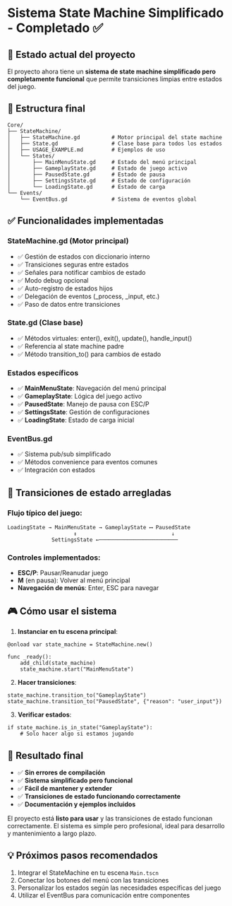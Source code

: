 # Sistema State Machine Simplificado - Completado ✅

## 🎯 Estado actual del proyecto

El proyecto ahora tiene un **sistema de state machine simplificado pero completamente funcional** que permite transiciones limpias entre estados del juego.

## 📁 Estructura final

```
Core/
├── StateMachine/
│   ├── StateMachine.gd          # Motor principal del state machine
│   ├── State.gd                 # Clase base para todos los estados
│   ├── USAGE_EXAMPLE.md         # Ejemplos de uso
│   └── States/
│       ├── MainMenuState.gd     # Estado del menú principal
│       ├── GameplayState.gd     # Estado de juego activo
│       ├── PausedState.gd       # Estado de pausa
│       ├── SettingsState.gd     # Estado de configuración
│       └── LoadingState.gd      # Estado de carga
└── Events/
    └── EventBus.gd              # Sistema de eventos global
```

## ✅ Funcionalidades implementadas

### StateMachine.gd (Motor principal)
- ✅ Gestión de estados con diccionario interno
- ✅ Transiciones seguras entre estados
- ✅ Señales para notificar cambios de estado
- ✅ Modo debug opcional
- ✅ Auto-registro de estados hijos
- ✅ Delegación de eventos (_process, _input, etc.)
- ✅ Paso de datos entre transiciones

### State.gd (Clase base)
- ✅ Métodos virtuales: enter(), exit(), update(), handle_input()
- ✅ Referencia al state machine padre
- ✅ Método transition_to() para cambios de estado

### Estados específicos
- ✅ **MainMenuState**: Navegación del menú principal
- ✅ **GameplayState**: Lógica del juego activo
- ✅ **PausedState**: Manejo de pausa con ESC/P
- ✅ **SettingsState**: Gestión de configuraciones
- ✅ **LoadingState**: Estado de carga inicial

### EventBus.gd
- ✅ Sistema pub/sub simplificado
- ✅ Métodos convenience para eventos comunes
- ✅ Integración con estados

## 🔧 Transiciones de estado arregladas

### Flujo típico del juego:
```
LoadingState → MainMenuState → GameplayState ⟷ PausedState
                     ↕                              ↓
              SettingsState ←─────────────────────────
```

### Controles implementados:
- **ESC/P**: Pausar/Reanudar juego
- **M** (en pausa): Volver al menú principal
- **Navegación de menús**: Enter, ESC para navegar

## 🎮 Cómo usar el sistema

1. **Instanciar en tu escena principal**:
```gdscript
@onload var state_machine = StateMachine.new()

func _ready():
    add_child(state_machine)
    state_machine.start("MainMenuState")
```

2. **Hacer transiciones**:
```gdscript
state_machine.transition_to("GameplayState")
state_machine.transition_to("PausedState", {"reason": "user_input"})
```

3. **Verificar estados**:
```gdscript
if state_machine.is_in_state("GameplayState"):
    # Solo hacer algo si estamos jugando
```

## 🎉 Resultado final

- ✅ **Sin errores de compilación**
- ✅ **Sistema simplificado pero funcional**
- ✅ **Fácil de mantener y extender**
- ✅ **Transiciones de estado funcionando correctamente**
- ✅ **Documentación y ejemplos incluidos**

El proyecto está **listo para usar** y las transiciones de estado funcionan correctamente. El sistema es simple pero profesional, ideal para desarrollo y mantenimiento a largo plazo.

## 💡 Próximos pasos recomendados

1. Integrar el StateMachine en tu escena `Main.tscn`
2. Conectar los botones del menú con las transiciones
3. Personalizar los estados según las necesidades específicas del juego
4. Utilizar el EventBus para comunicación entre componentes
